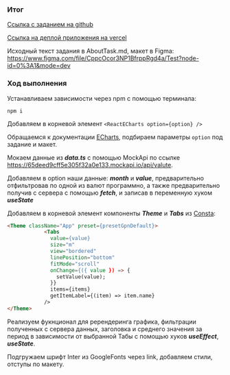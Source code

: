 ### Итог
[Ссылка с заданием на github](https://github.com/alexugarin/ReactEcharts-GPN "Ссылка с заданием на github")

[Ссылка на деплой приложения на vercel](https://react-echarts-gpn.vercel.app/ "Ссылка на деплой приложения на vercel")

Исходный текст задания в AboutTask.md, макет в Figma: https://www.figma.com/file/CppcOcor3NP1BfrppRgd4a/Test?node-id=0%3A1&mode=dev

### Ход выполнения
Устанавливаем зависимости через npm с помощью терминала:
```shell
npm i
```
Добавляем в корневой элемент `<ReactECharts option={option} />`

Обращаемся к документации [ECharts](https://echarts.apache.org/en/option.html "ECharts"), подбираем параметры `option` под задание и макет.

Мокаем данные из ***data.ts*** с помощью MockApi по ссылке https://65deed9cff5e305f32a0e133.mockapi.io/api/valute.

Добавляем в option наши данные: ***month*** и ***value***, предварительно отфильтровав по одной из валют программно, а также предварительно получив с сервера с помощью ***fetch***, и записав в переменную хуком ***useState***

Добавляем в корневой элемент компоненты ***Theme*** и ***Tabs*** из [Consta](https://consta.design/libs/uikit "Consta"):
```html
<Theme className="App" preset={presetGpnDefault}>
            <Tabs
              value={value}
              size="m"
              view="bordered"
              linePosition="bottom"
              fitMode="scroll"
              onChange={({ value }) => {
                setValue(value);
              }}
              items={items}
              getItemLabel={(item) => item.name}
            />
</Theme>
```
Реализуем фукнционал для ререндеринга графика, фильтрации полученных с сервера данных, заголовка и среднего значения за период в зависимости от выбранной Табы с помощью хуков ***useEffect***, ***useState***.

Подгружаем шрифт Inter из GoogleFonts через link, добавляем стили, отступы по макету.
